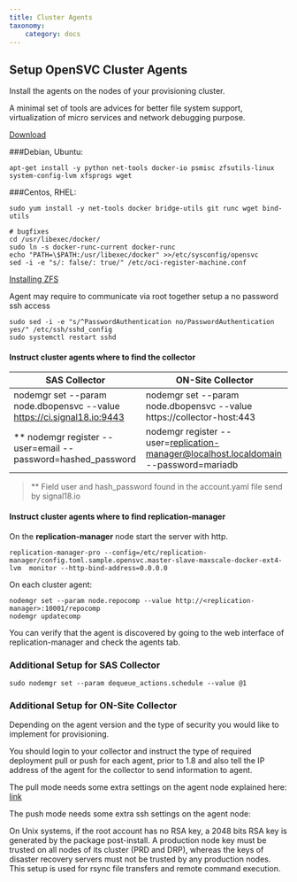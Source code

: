 ```yaml
---
title: Cluster Agents
taxonomy:
    category: docs
---
```

## Setup OpenSVC Cluster Agents

Install the agents on the nodes of your provisioning cluster.

A minimal set of tools are advices for better file system support, virtualization of micro services and network debugging purpose.

[Download](https://repo.opensvc.com/)

###Debian, Ubuntu:
```  
apt-get install -y python net-tools docker-io psmisc zfsutils-linux system-config-lvm xfsprogs wget
```

###Centos, RHEL:

```  
sudo yum install -y net-tools docker bridge-utils git runc wget bind-utils

# bugfixes
cd /usr/libexec/docker/
sudo ln -s docker-runc-current docker-runc
echo "PATH=\$PATH:/usr/libexec/docker" >>/etc/sysconfig/opensvc
sed -i -e "s/: false/: true/" /etc/oci-register-machine.conf
```

[Installing ZFS](http://lampros.chaidas.com/index.php?controller=post&action=view&id_post=101)

Agent may require to communicate via root together setup a no password ssh access  
```
sudo sed -i -e "s/^PasswordAuthentication no/PasswordAuthentication yes/" /etc/ssh/sshd_config                    
sudo systemctl restart sshd
```

#### Instruct cluster agents where to find the collector  

|SAS Collector | ON-Site Collector |
| ------------ | --------------- |
| nodemgr set --param node.dbopensvc --value https://ci.signal18.io:9443 | nodemgr set --param node.dbopensvc --value https://collector-host:443 |
| ** nodemgr register --user=email --password=hashed_password | nodemgr register --user=replication-manager@localhost.localdomain --password=mariadb |

>** Field user and hash_password found in the account.yaml file send by signal18.io  

#### Instruct cluster agents where to find replication-manager

On the **replication-manager** node start the server with http.  
```
replication-manager-pro --config=/etc/replication-manager/config.toml.sample.opensvc.master-slave-maxscale-docker-ext4-lvm  monitor --http-bind-address=0.0.0.0
```

On each cluster agent:

```
nodemgr set --param node.repocomp --value http://<replication-manager>:10001/repocomp
nodemgr updatecomp
```

You can verify that the agent is discovered by going to the web interface of replication-manager and check the agents tab.


### Additional Setup for SAS Collector

```
sudo nodemgr set --param dequeue_actions.schedule --value @1
```

### Additional Setup for ON-Site Collector

Depending on the agent version and the type of security you would like to implement for provisioning.

You should login to your collector and instruct the type of required deployment pull or push for each agent, prior to 1.8 and also tell the IP address of the agent for the collector to send information to agent.


The pull mode needs some extra settings on the agent node explained here:
[link](https://docs.opensvc.com/agent.architecture.html#the-inetd-entry-point)

The push mode needs some extra ssh settings on the agent node:

On Unix systems, if the root account has no RSA key, a 2048 bits RSA key is generated by the package post-install. A production node key must be trusted on all nodes of its cluster (PRD and DRP), whereas the keys of disaster recovery servers must not be trusted by any production nodes. This setup is used for rsync file transfers and remote command execution.
